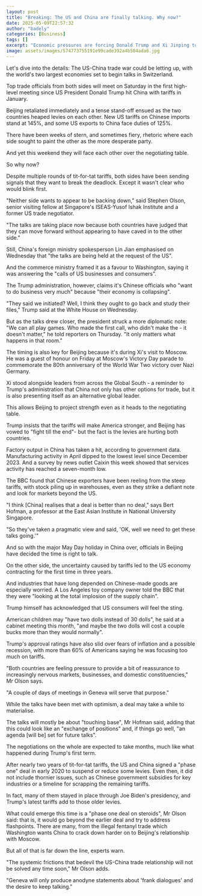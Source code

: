 ```yaml
---
layout: post
title: "Breaking: The US and China are finally talking. Why now?"
date: 2025-05-09T22:57:32
author: "badely"
categories: [Business]
tags: []
excerpt: "Economic pressures are forcing Donald Trump and Xi Jinping to seek an off-ramp in the trade war."
image: assets/images/574773755191e99cade392a4b504ada6.jpg
---
```


Let's dive into the details: The US-China trade war could be letting up, with the world's two largest economies set to begin talks in Switzerland. 

Top trade officials from both sides will meet on Saturday in the first high-level meeting since US President Donald Trump hit China with tariffs in January. 

Beijing retaliated immediately and a tense stand-off ensued as the two countries heaped levies on each other. New US tariffs on Chinese imports stand at 145%, and some US exports to China face duties of 125%.

There have been weeks of stern, and sometimes fiery, rhetoric where each side sought to paint the other as the more desperate party. 

And yet this weekend they will face each other over the negotiating table.  

So why now?

Despite multiple rounds of tit-for-tat tariffs, both sides have been sending signals that they want to break the deadlock. Except it wasn't clear who would blink first. 

"Neither side wants to appear to be backing down," said Stephen Olson, senior visiting fellow at Singapore's ISEAS-Yusof Ishak Institute and a former US trade negotiator. 

"The talks are taking place now because both countries have judged that they can move forward without appearing to have caved in to the other side."

Still, China's foreign ministry spokesperson Lin Jian emphasised on Wednesday that "the talks are being held at the request of the US".  

And the commerce ministry framed it as a favour to Washington, saying it was answering the "calls of US businesses and consumers".

The Trump administration, however, claims it's Chinese officials who "want to do business very much" because "their economy is collapsing".

"They said we initiated? Well, I think they ought to go back and study their files," Trump said at the White House on Wednesday.

But as the talks drew closer, the president struck a more diplomatic note: "We can all play games. Who made the first call, who didn't make the - it doesn't matter," he told reporters on Thursday. "It only matters what happens in that room."

The timing is also key for Beijing because it's during Xi's visit to Moscow. He was a guest of honour on Friday at Moscow's Victory Day parade to commemorate the 80th anniversary of the World War Two victory over Nazi Germany. 

 Xi stood alongside leaders from across the Global South - a reminder to Trump's administration that China not only has other options for trade, but it is also presenting itself as an alternative global leader.

This allows Beijing to project strength even as it heads to the negotiating table.

Trump insists that the tariffs will make America stronger, and Beijing has vowed to "fight till the end"- but the fact is the levies are hurting both countries. 

Factory output in China has taken a hit, according to government data. Manufacturing activity in April dipped to the lowest level since December 2023. And a survey by news outlet Caixin this week showed that services activity has reached a seven-month low.

The BBC found that Chinese exporters have been reeling from the steep tariffs, with stock piling up in warehouses, even as they strike a defiant note and look for markets beyond the US. 

"I think [China] realises that a deal is better than no deal," says Bert Hofman, a professor at the East Asian Institute in National University Singapore. 

"So they've taken a pragmatic view and said, 'OK, well we need to get these talks going.'"

And so with the major May Day holiday in China over, officials in Beijing have decided the time is right to talk.

On the other side, the uncertainty caused by tariffs led to the US economy contracting for the first time in three years. 

And industries that have long depended on Chinese-made goods are especially worried. A Los Angeles toy company owner told the BBC that they were "looking at the total implosion of the supply chain".

Trump himself has acknowledged that US consumers will feel the sting.

American children may "have two dolls instead of 30 dolls", he said at a cabinet meeting this month, "and maybe the two dolls will cost a couple bucks more than they would normally". 

Trump's approval ratings have also slid over fears of inflation and a possible recession, with more than 60% of Americans saying he was focusing too much on tariffs.

"Both countries are feeling pressure to provide a bit of reassurance to increasingly nervous markets, businesses, and domestic constituencies," Mr Olson says. 

"A couple of days of meetings in Geneva will serve that purpose."

While the talks have been met with optimism, a deal may take a while to materialise.

The talks will mostly be about "touching base", Mr Hofman said, adding that this could look like an "exchange of positions" and, if things go well, "an agenda [will be] set for future talks".

The negotiations on the whole are expected to take months, much like what happened during Trump's first term.

After nearly two years of tit-for-tat tariffs, the US and China signed a "phase one" deal in early 2020 to suspend or reduce some levies. Even then, it did not include thornier issues, such as Chinese government subsidies for key industries or a timeline for scrapping the remaining tariffs. 

In fact, many of them stayed in place through Joe Biden's presidency, and Trump's latest tariffs add to those older levies.  

What could emerge this time is a "phase one deal on steroids", Mr Olson said: that is, it would go beyond the earlier deal and try to address flashpoints. There are many, from the illegal fentanyl trade which Washington wants China to crack down harder on to Beijing's relationship with Moscow. 

But all of that is far down the line, experts warn. 

"The systemic frictions that bedevil the US-China trade relationship will not be solved any time soon," Mr Olson adds.

"Geneva will only produce anodyne statements about 'frank dialogues' and the desire to keep talking."

